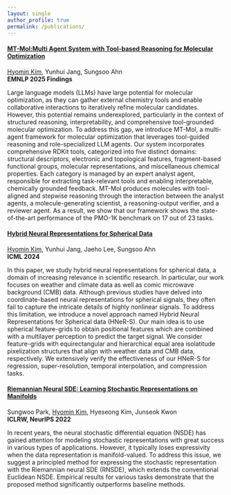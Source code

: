 ```yaml
---
layout: single
author_profile: true
permalink: /publications/
---
```


#### [MT-Mol:Multi Agent System with Tool-based Reasoning for Molecular Optimization](https://arxiv.org/abs/2505.20820)
<U>Hyomin Kim</U>, Yunhui Jang, Sungsoo Ahn  
**EMNLP 2025 Findings**

Large language models (LLMs) have large potential for molecular optimization, as they can gather external chemistry tools and enable collaborative interactions to iteratively refine molecular candidates. However, this potential remains underexplored, particularly in the context of structured reasoning, interpretability, and comprehensive tool-grounded molecular optimization. To address this gap, we introduce MT-Mol, a multi-agent framework for molecular optimization that leverages tool-guided reasoning and role-specialized LLM agents. Our system incorporates comprehensive RDKit tools, categorized into five distinct domains: structural descriptors, electronic and topological features, fragment-based functional groups, molecular representations, and miscellaneous chemical properties. Each category is managed by an expert analyst agent, responsible for extracting task-relevant tools and enabling interpretable, chemically grounded feedback. MT-Mol produces molecules with tool-aligned and stepwise reasoning through the interaction between the analyst agents, a molecule-generating scientist, a reasoning-output verifier, and a reviewer agent. As a result, we show that our framework shows the state-of-the-art performance of the PMO-1K benchmark on 17 out of 23 tasks.


#### [Hybrid Neural Representations for Spherical Data](https://arxiv.org/abs/2402.05965)
<U>Hyomin Kim</U>, Yunhui Jang, Jaeho Lee, Sungsoo Ahn  
**ICML 2024**

In this paper, we study hybrid neural representations for spherical data, a domain of increasing relevance in scientific research. In particular, our work focuses on weather and climate data as well as comic microwave background (CMB) data. Although previous studies have delved into coordinate-based neural representations for spherical signals, they often fail to capture the intricate details of highly nonlinear signals. To address this limitation, we introduce a novel approach named Hybrid Neural Representations for Spherical data (HNeR-S). Our main idea is to use spherical feature-grids to obtain positional features which are combined with a multilayer perception to predict the target signal. We consider feature-grids with equirectangular and hierarchical equal area isolatitude pixelization structures that align with weather data and CMB data, respectively. We extensively verify the effectiveness of our HNeR-S for regression, super-resolution, temporal interpolation, and compression tasks.



#### [Riemannian Neural SDE: Learning Stochastic Representations on Manifolds](https://proceedings.neurips.cc/paper_files/paper/2022/hash/098491b37deebbe6c007e69815729e09-Abstract-Conference.html)
Sungwoo Park, <U>Hyomin Kim</U>, Hyeseong Kim, Junseok Kwon  
**ICLRW, NeurIPS 2022**

In recent years, the neural stochastic differential equation (NSDE) has gained attention for modeling stochastic representations with great success in various types of applications. However, it typically loses expressivity when the data representation is manifold-valued. To address this issue, we suggest a principled method for expressing the stochastic representation with the Riemannian neural SDE (RNSDE), which extends the conventional Euclidean NSDE. Empirical results for various tasks demonstrate that the proposed method significantly outperforms baseline methods.